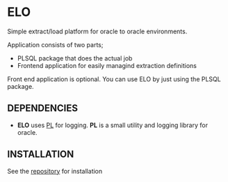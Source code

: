 # ELO
Simple extract/load platform for oracle to oracle environments.

Application consists of two parts;
- PLSQL package that does the actual job
- Frontend application for easily managind extraction definitions

Front end application is optional. You can use ELO by just using the PLSQL package.

## DEPENDENCIES

  - **ELO** uses [PL](https://github.com/bluecolor/pl) for logging.
  **PL** is a small utility and logging library for oracle.


## INSTALLATION

See the [repository](https://github.com/bluecolor/elo) for installation